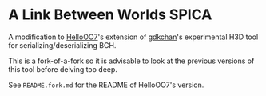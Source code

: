 # A Link Between Worlds SPICA
A modification to [HelloOO7](https://github.com/HelloOO7/SPICA)'s extension of [gdkchan](https://github.com/gdkchan/SPICA)'s experimental H3D tool for serializing/deserializing BCH.

This is a fork-of-a-fork so it is advisable to look at the previous versions of this tool before delving too deep.

See `README.fork.md` for the README of HelloOO7's version.
